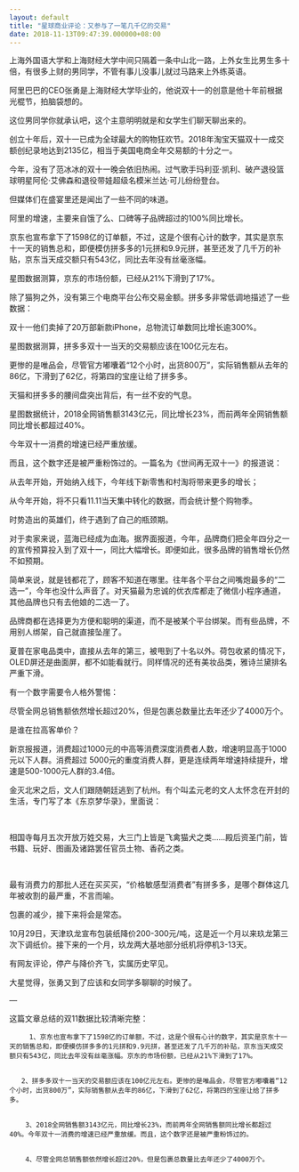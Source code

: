 ```yaml
---
layout: default
title: "星球商业评论：又参与了一笔几千亿的交易"
date: 2018-11-13T09:47:39.000000+08:00
---
```


上海外国语大学和上海财经大学中间只隔着一条中山北一路，上外女生比男生多十倍，有很多上财的男同学，不管有事儿没事儿就过马路来上外练英语。

阿里巴巴的CEO张勇是上海财经大学毕业的，他说双十一的创意是他十年前根据光棍节，拍脑袋想的。

这位男同学你就承认吧，这个主意明明就是和女学生们聊天聊出来的。

创立十年后，双十一已成为全球最大的购物狂欢节。2018年淘宝天猫双十一成交额创纪录地达到2135亿，相当于美国电商全年交易额的十分之一。

今年，没有了范冰冰的双十一晚会依旧热闹。过气歌手玛利亚·凯利、破产退役篮球明星阿伦·艾佛森和退役带娃超级名模米兰达·可儿纷纷登台。

但媒体们在盛宴里还是闻出了一些不同的味道。

阿里的增速，主要来自饿了么、口碑等子品牌超过的100%同比增长。

京东也宣布拿下了1598亿的订单额，不过，这是个很有心计的数字，其实是京东十一天的销售总和，即便模仿拼多多的1元拼和9.9元拼，甚至还发了几千万的补贴，京东当天成交额只有543亿，同比去年没有丝毫涨幅。

星图数据测算，京东的市场份额，已经从21%下滑到了17%。

除了猫狗之外，没有第三个电商平台公布交易金额。拼多多非常低调地描述了一些数据：

双十一他们卖掉了20万部新款iPhone，总物流订单数同比增长逾300%。

星图数据测算，拼多多双十一当天的交易额应该在100亿元左右。

更惨的是唯品会，尽管官方嘟囔着“12个小时，出货800万”，实际销售额从去年的86亿，下滑到了62亿，将第四的宝座让给了拼多多。

天猫和拼多多的腰间盘突出背后，有一丝不安的气息。

星图数据统计，2018全网销售额3143亿元，同比增长23%，而前两年全网销售额同比增长都超过40%。

今年双十一消费的增速已经严重放缓。

而且，这个数字还是被严重粉饰过的。一篇名为《世间再无双十一》的报道说：

从去年开始，开始纳入线下，今年线下新零售和村淘将带来更多的增长；

从今年开始，将不只看11.11当天集中转化的数据，而会统计整个购物季。

时势造出的英雄们，终于遇到了自己的瓶颈期。

对于卖家来说，蓝海已经成为血海。据界面报道，今年，品牌商们把全年四分之一的宣传预算投入到了双十一，同比大幅增长。即便如此，很多品牌的销售增长仍然不如预期。

简单来说，就是钱都花了，顾客不知道在哪里。往年各个平台之间嘴炮最多的“二选一”，今年也没什么声音了。对天猫最为忠诚的优衣库都走了微信小程序通道，其他品牌也只有去他娘的二选一了。

品牌商都在选择更为方便和聪明的渠道，而不是被某个平台绑架。而有些品牌，不用别人绑架，自己就直接坠崖了。

夏普在家电品类中，直接从去年的第三，被甩到了十名以外。荷包收紧的情况下，OLED屏还是曲面屏，都不如能看就行。同样情况的还有美妆品类，雅诗兰黛排名严重下滑。

有一个数字需要令人格外警惕：

尽管全网总销售额依然增长超过20%，但是包裹总数量比去年还少了4000万个。

是谁在拉高客单价？

新京报报道，消费超过1000元的中高等消费深度消费者人数，增速明显高于1000元以下人群。消费超过 5000元的重度消费人群，更是连续两年增速持续提升，增速是500-1000元人群的3.4倍。

金灭北宋之后，文人们跟随朝廷逃到了杭州。有个叫孟元老的文人太怀念在开封的生活，专门写了本《东京梦华录》，里面说：

​

相国寺每月五次开放万姓交易，大三门上皆是飞禽猫犬之类……殿后资圣门前，皆书籍、玩好、图画及诸路罢任官员土物、香药之类。

​

最有消费力的那批人还在买买买，“价格敏感型消费者”有拼多多，是哪个群体这几年被收割的最严重，不言而喻。

包裹的减少，接下来将会是常态。

10月29日，天津玖龙宣布包装纸降价200-300元/吨，这是近一个月以来玖龙第三次下调纸价。接下来的一个月，玖龙两大基地部分纸机将停机3-13天。

有网友评论，停产与降价齐飞，实属历史罕见。

大星觉得，张勇又到了应该和女同学多聊聊的时候了。​​​​

—

这篇文章总结的双11数据比较清晰完整：

         1、京东也宣布拿下了1598亿的订单额，不过，这是个很有心计的数字，其实是京东十一天的销售总和，即便模仿拼多多的1元拼和9.9元拼，甚至还发了几千万的补贴，京东当天成交额只有543亿，同比去年没有丝毫涨幅。京东的市场份额，已经从21%下滑到了17%。


       2、拼多多双十一当天的交易额应该在100亿元左右。更惨的是唯品会，尽管官方嘟囔着“12个小时，出货800万”，实际销售额从去年的86亿，下滑到了62亿，将第四的宝座让给了拼多多。


        3、2018全网销售额3143亿元，同比增长23%，而前两年全网销售额同比增长都超过40%。今年双十一消费的增速已经严重放缓。而且，这个数字还是被严重粉饰过的。


        4、尽管全网总销售额依然增长超过20%，但是包裹总数量比去年还少了4000万个。

